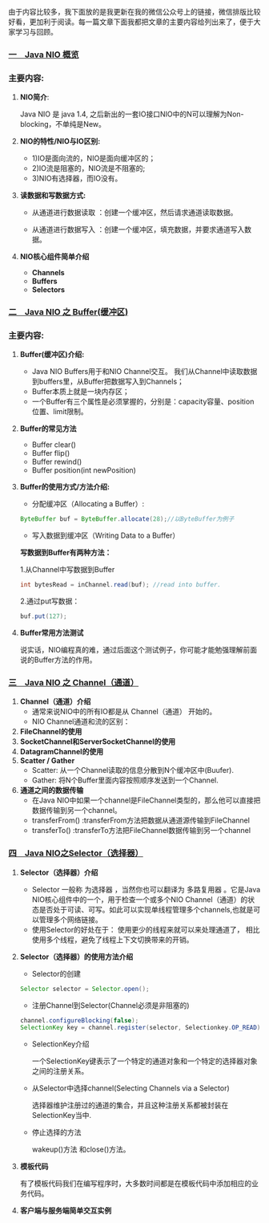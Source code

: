 由于内容比较多，我下面放的是我更新在我的微信公众号上的链接，微信排版比较好看，更加利于阅读。每一篇文章下面我都把文章的主要内容给列出来了，便于大家学习与回顾。

### [一　Java NIO 概览](https://mp.weixin.qq.com/s?__biz=MzU4NDQ4MzU5OA==&mid=2247483956&idx=1&sn=57692bc5b7c2c6dfb812489baadc29c9&chksm=fd985455caefdd4331d828d8e89b22f19b304aa87d6da73c5d8c66fcef16e4c0b448b1a6f791#rd)

### 主要内容:
1.  **NIO简介**:

    Java NIO 是 java 1.4, 之后新出的一套IO接口NIO中的N可以理解为Non-blocking，不单纯是New。

2.  **NIO的特性/NIO与IO区别:**
    -   1)IO是面向流的，NIO是面向缓冲区的；
    -   2)IO流是阻塞的，NIO流是不阻塞的;
    -   3)NIO有选择器，而IO没有。
3.  **读数据和写数据方式:**
    - 从通道进行数据读取 ：创建一个缓冲区，然后请求通道读取数据。

    - 从通道进行数据写入 ：创建一个缓冲区，填充数据，并要求通道写入数据。

4.  **NIO核心组件简单介绍**
    - **Channels**
    - **Buffers**
    - **Selectors**


### [二　Java NIO 之 Buffer(缓冲区)](https://mp.weixin.qq.com/s?__biz=MzU4NDQ4MzU5OA==&mid=2247483961&idx=1&sn=f67bef4c279e78043ff649b6b03fdcbc&chksm=fd985458caefdd4e3317ccbdb2d0a5a70a5024d3255eebf38183919ed9c25ade536017c0a6ba#rd)

### 主要内容:
1. **Buffer(缓冲区)介绍:**
   - Java NIO Buffers用于和NIO Channel交互。 我们从Channel中读取数据到buffers里，从Buffer把数据写入到Channels；
   - Buffer本质上就是一块内存区；
   - 一个Buffer有三个属性是必须掌握的，分别是：capacity容量、position位置、limit限制。
2. **Buffer的常见方法**
    - Buffer clear()
    - Buffer flip()
    - Buffer rewind()
    - Buffer position(int newPosition)
3. **Buffer的使用方式/方法介绍:**
    - 分配缓冲区（Allocating a Buffer）:
    ```java
    ByteBuffer buf = ByteBuffer.allocate(28);//以ByteBuffer为例子
    ```
    - 写入数据到缓冲区（Writing Data to a Buffer）
    
     **写数据到Buffer有两种方法：**
      
      1.从Channel中写数据到Buffer
      ```java
      int bytesRead = inChannel.read(buf); //read into buffer.
      ```
      2.通过put写数据：
      ```java
      buf.put(127);
      ```

4. **Buffer常用方法测试**
     
    说实话，NIO编程真的难，通过后面这个测试例子，你可能才能勉强理解前面说的Buffer方法的作用。


### [三　Java NIO 之 Channel（通道）](https://mp.weixin.qq.com/s?__biz=MzU4NDQ4MzU5OA==&mid=2247483966&idx=1&sn=d5cf18c69f5f9ec2aff149270422731f&chksm=fd98545fcaefdd49296e2c78000ce5da277435b90ba3c03b92b7cf54c6ccc71d61d13efbce63#rd)
1.  **Channel（通道）介绍**
     - 通常来说NIO中的所有IO都是从 Channel（通道） 开始的。 
     - NIO Channel通道和流的区别：
2. **FileChannel的使用**
3. **SocketChannel和ServerSocketChannel的使用**
4.  **️DatagramChannel的使用**
5.  **Scatter / Gather**
    - Scatter: 从一个Channel读取的信息分散到N个缓冲区中(Buufer).
    - Gather: 将N个Buffer里面内容按照顺序发送到一个Channel.
6. **通道之间的数据传输**
   - 在Java NIO中如果一个channel是FileChannel类型的，那么他可以直接把数据传输到另一个channel。
   - transferFrom() :transferFrom方法把数据从通道源传输到FileChannel
   - transferTo() :transferTo方法把FileChannel数据传输到另一个channel
   

### [四　Java NIO之Selector（选择器）](https://mp.weixin.qq.com/s?__biz=MzU4NDQ4MzU5OA==&mid=2247483966&idx=1&sn=d5cf18c69f5f9ec2aff149270422731f&chksm=fd98545fcaefdd49296e2c78000ce5da277435b90ba3c03b92b7cf54c6ccc71d61d13efbce63#rd)
1. **Selector（选择器）介绍**
   - Selector 一般称 为选择器 ，当然你也可以翻译为 多路复用器 。它是Java NIO核心组件中的一个，用于检查一个或多个NIO Channel（通道）的状态是否处于可读、可写。如此可以实现单线程管理多个channels,也就是可以管理多个网络链接。
   - 使用Selector的好处在于： 使用更少的线程来就可以来处理通道了， 相比使用多个线程，避免了线程上下文切换带来的开销。
2. **Selector（选择器）的使用方法介绍**
   - Selector的创建
   ```java
   Selector selector = Selector.open();
   ```
   - 注册Channel到Selector(Channel必须是非阻塞的)
   ```java
   channel.configureBlocking(false);
   SelectionKey key = channel.register(selector, Selectionkey.OP_READ);
   ```
   -  SelectionKey介绍
   
      一个SelectionKey键表示了一个特定的通道对象和一个特定的选择器对象之间的注册关系。
   - 从Selector中选择channel(Selecting Channels via a Selector)
   
     选择器维护注册过的通道的集合，并且这种注册关系都被封装在SelectionKey当中.
   - 停止选择的方法
     
     wakeup()方法 和close()方法。
3.  **模板代码**

    有了模板代码我们在编写程序时，大多数时间都是在模板代码中添加相应的业务代码。
4. **客户端与服务端简单交互实例**
